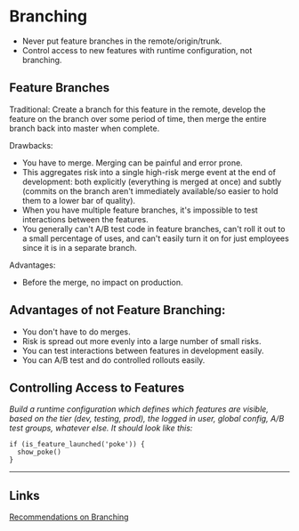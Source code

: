# Branching

- Never put feature branches in the remote/origin/trunk.
- Control access to new features with runtime configuration, not branching.

## Feature Branches

Traditional: Create a branch for this feature in the remote, develop the feature on the branch over some period of time, then merge the entire branch back into master when complete.

Drawbacks:

- You have to merge. Merging can be painful and error prone.
- This aggregates risk into a single high-risk merge event at the end of development: both explicitly (everything is merged at once) and subtly (commits on the branch aren't immediately available/so easier to hold them to a lower bar of quality).
- When you have multiple feature branches, it's impossible to test interactions between the features.
- You generally can't A/B test code in feature branches, can't roll it out to a small percentage of uses, and can't easily turn it on for just employees since it is in a separate branch.

Advantages:

- Before the merge, no impact on production.

## Advantages of not Feature Branching:

- You don't have to do merges.
- Risk is spread out more evenly into a large number of small risks.
- You can test interactions between features in development easily.
- You can A/B test and do controlled rollouts easily.

## Controlling Access to Features

*Build a runtime configuration which defines which features are visible, based on the tier (dev, testing, prod), the logged in user, global config, A/B test groups, whatever else. It should look like this:*

    if (is_feature_launched('poke')) {
      show_poke()
    }


----
 ## Links
 [Recommendations on Branching](https://secure.phabricator.com/book/phabflavor/article/recommendations_on_branching/)